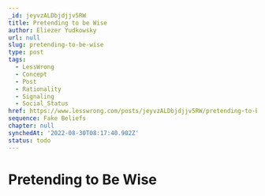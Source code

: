 ```yaml
---
_id: jeyvzALDbjdjjv5RW
title: Pretending to be Wise
author: Eliezer Yudkowsky
url: null
slug: pretending-to-be-wise
type: post
tags:
  - LessWrong
  - Concept
  - Post
  - Rationality
  - Signaling
  - Social_Status
href: https://www.lesswrong.com/posts/jeyvzALDbjdjjv5RW/pretending-to-be-wise
sequence: Fake Beliefs
chapter: null
synchedAt: '2022-08-30T08:17:40.902Z'
status: todo
---
```


# Pretending to Be Wise
